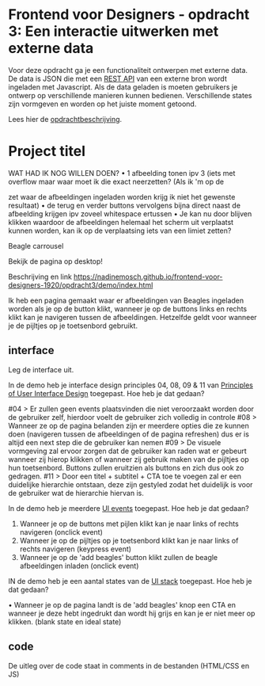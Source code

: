 # Frontend voor Designers - opdracht 3: Een interactie uitwerken met externe data

Voor deze opdracht ga je een functionaliteit ontwerpen met externe data. De data is JSON die met een [REST API](https://developer.mozilla.org/en-US/docs/Glossary/REST) van een externe bron wordt ingeladen met Javascript.  Als de data geladen is moeten gebruikers je ontwerp op verschillende manieren kunnen bedienen. Verschillende states zijn vormgeven en worden op het juiste moment getoond.

Lees hier de [opdrachtbeschrijving](./opdrachtbeschrijving.md).


# Project titel
WAT HAD IK NOG WILLEN DOEN?
• 1 afbeelding tonen ipv 3 (iets met overflow maar waar moet ik die exact neerzetten? (Als ik 'm op de <section> zet waar de afbeeldingen ingeladen worden krijg ik niet het gewenste resultaat)
• de terug en verder buttons vervolgens bijna direct naast de afbeelding krijgen ipv zoveel whitespace ertussen
• Je kan nu door blijven klikken waardoor de afbeeldingen helemaal het scherm uit verplaatst kunnen worden, kan ik op de verplaatsing iets van een limiet zetten?

Beagle carrousel

Bekijk de pagina op desktop!

Beschrijving en link
https://nadinemosch.github.io/frontend-voor-designers-1920/opdracht3/demo/index.html

Ik heb een pagina gemaakt waar er afbeeldingen van Beagles ingeladen worden als je op de button klikt, wanneer je op de buttons links en rechts klikt kan je navigeren tussen de afbeeldingen. Hetzelfde geldt voor wanneer je de pijltjes op je toetsenbord gebruikt. 

## interface
Leg de interface uit.

In de demo heb je interface design principles 04, 08, 09 & 11 van [Principles of User Interface Design](http://bokardo.com/principles-of-user-interface-design/) toegepast. Hoe heb je dat gedaan?

#04 > Er zullen geen events plaatsvinden die niet veroorzaakt worden door de gebruiker zelf, hierdoor voelt de gebruiker zich volledig in controle
#08 > Wanneer ze op de pagina belanden zijn er meerdere opties die ze kunnen doen (navigeren tussen de afbeeldingen of de pagina refreshen) dus er is altijd een next step die de gebruiker kan nemen
#09 > De visuele vormgeving zal ervoor zorgen dat de gebruiker kan raden wat er gebeurt wanneer zij hierop klikken of wanneer zij gebruik maken van de pijltjes op hun toetsenbord. Buttons zullen eruitzien als buttons en zich dus ook zo gedragen.
#11 > Door een titel + subtitel + CTA toe te voegen zal er een duidelijke hierarchie ontstaan, deze zijn gestyled zodat het duidelijk is voor de gebruiker wat de hierarchie hiervan is.

In de demo heb je meerdere [UI events](https://developer.mozilla.org/en-US/docs/Web/API/UIEvent) toegepast. Hoe heb je dat gedaan?
1. Wanneer je op de buttons met pijlen klikt kan je naar links of rechts navigeren (onclick event)
2. Wanneer je op de pijltjes op je toetsenbord klikt kan je naar links of rechts navigeren (keypress event)
3. Wanneer je op de 'add beagles' button klikt zullen de beagle afbeeldingen inladen (onclick event)

IN de demo heb je een aantal states van de [UI stack](https://www.scotthurff.com/posts/why-your-user-interface-is-awkward-youre-ignoring-the-ui-stack/) toegepast. Hoe heb je dat gedaan?

• Wanneer je op de pagina landt is de 'add beagles' knop een CTA en wanneer je deze hebt ingedrukt dan wordt hij grijs en kan je er niet meer op klikken. (blank state en ideal state)


## code

De uitleg over de code staat in comments in de bestanden (HTML/CSS en JS)
